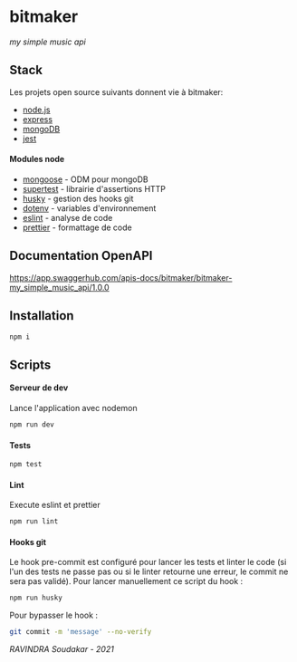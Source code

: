 # bitmaker

_my simple music api_

## Stack

Les projets open source suivants donnent vie à bitmaker:

- [node.js]
- [express]
- [mongoDB]
- [jest]

#### Modules node

- [mongoose] - ODM pour mongoDB
- [supertest] - librairie d'assertions HTTP
- [husky] - gestion des hooks git
- [dotenv] - variables d'environnement
- [eslint] - analyse de code
- [prettier] - formattage de code

## Documentation OpenAPI

https://app.swaggerhub.com/apis-docs/bitmaker/bitmaker-my_simple_music_api/1.0.0

## Installation

```sh
npm i
```

## Scripts

#### Serveur de dev

Lance l'application avec nodemon

```sh
npm run dev
```

#### Tests

```sh
npm test
```

#### Lint

Execute eslint et prettier

```sh
npm run lint
```

#### Hooks git

Le hook pre-commit est configuré pour lancer les tests et linter le code (si l'un des tests ne passe pas ou si le linter retourne une erreur, le commit ne sera pas validé). Pour lancer manuellement ce script du hook :

```sh
npm run husky
```

Pour bypasser le hook :

```sh
git commit -m 'message' --no-verify
```

[node.js]: https://nodejs.org/en/
[express]: http://expressjs.com/
[mongodb]: https://www.mongodb.com/
[jest]: https://jestjs.io/
[mongoose]: https://mongoosejs.com/
[supertest]: https://www.npmjs.com/package/supertest
[husky]: https://typicode.github.io/husky
[dotenv]: https://www.npmjs.com/package/dotenv
[eslint]: https://eslint.org/
[prettier]: https://prettier.io/

_RAVINDRA Soudakar - 2021_
